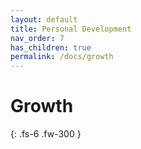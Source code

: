 ```yaml
---
layout: default
title: Personal Development
nav_order: 7
has_children: true
permalink: /docs/growth
---
```


# Growth

{: .fs-6 .fw-300 }